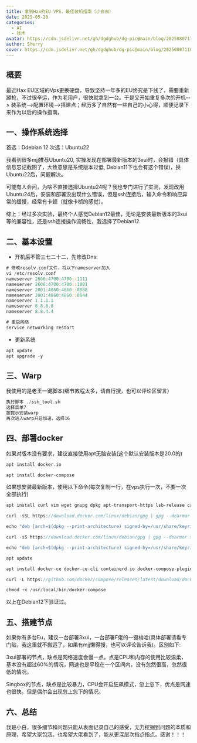 ```yaml
---
title: 拿到Hax的EU VPS，最佳装机指南（小白白）
date: 2025-05-20
categories:
  - AI
  - 技术
avatar: https://cdn.jsdelivr.net/gh/dgdghub/dg-pic@main/blog/20250807170400658.png
author: Sherry
cover: https://cdn.jsdelivr.net/gh/dgdghub/dg-pic@main/blog/20250807110653103.png
---
```




## 概要

最近Hax EU区域的Vps更换硬盘，导致坚持一年多的EU终究是下线了，需要重新蹲抢，不过很辛运，作为老用户，很快就拿到一台。于是又开始重复多次的开机--> 装系统-->配置环境-->搭建点；经历多了自然有一些自己的小心得，顺便记录下来作为以后的操作指南。
<!--more-->

## 一、操作系统选择

首选：Ddebian 12
次选：Ubuntu22

我看到很多mjj推荐Ubuntu20, 实操发现在部署最新版本的3xui时，会报错（具体信息忘记截图了，大致意思是系统版本过低, Debian11下也会有这个错误)，换Ubuntu22后，问题解决。

可能有人会问，为啥不直接选择Ubuntu24呢？我也专门进行了实测，发现改用Ubuntu24后，安装和部署没出现什么错误，但是ssh连接后，输入命令和响应异常的缓慢，经常有卡顿（就像卡桢的感觉）。

综上：经过多次实验，最终个人感觉Debian12最佳，无论是安装最新版本的3xui等的兼容性，还是ssh连接操作流畅性，我选择了Debian12.

## 二、基本设置
* 开机后不管三七二十二，先修改Dns:
```rust
# 修改resolv.conf文件，将以下nameserver加入
vi /etc/resolv.conf
nameserver 2606:4700:4700::1111
nameserver 2606:4700:4700::1001
nameserver 2001:4860:4860::8888
nameserver 2001:4860:4860::8844
nameserver 1.1.1.1
nameserver 8.8.8.8
nameserver 8.8.4.4

# 重启网络
service networking restart
```
* 更新系统
```rust
apt update
apt upgrade -y
```

## 三、Warp
我使用的是老王一键脚本(细节教程太多，请自行搜，也可以评论区留言）
```rust
执行脚本 ./ssh_tool.sh
选择菜单7
按提示安装warp
再次进入warp开启加速，选择16
```

## 四、部署docker

如果对版本没有要求，建议直接使用apt无脑安装(这个默认安装版本是20.0的)

```rust
apt install docker.io

apt install docker-compose
```

如果想安装最新版本，使用以下命令(每次复制一行，在vps执行一次，不要一次全部执行)
```rust
apt install curl vim wget gnupg dpkg apt-transport-https lsb-release ca-certificates

curl -sSL https://download.docker.com/linux/debian/gpg | gpg --dearmor > /usr/share/keyrings/docker-ce.gpg

echo "deb [arch=$(dpkg --print-architecture) signed-by=/usr/share/keyrings/docker-ce.gpg] https://download.docker.com/linux/debian $(lsb_release -sc) stable" > /etc/apt/sources.list.d/docker.list

curl -sS https://download.docker.com/linux/debian/gpg | gpg --dearmor > /usr/share/keyrings/docker-ce.gpg

echo "deb [arch=$(dpkg --print-architecture) signed-by=/usr/share/keyrings/docker-ce.gpg] https://mirrors.tuna.tsinghua.edu.cn/docker-ce/linux/debian $(lsb_release -sc) stable" > /etc/apt/sources.list.d/docker.list

apt update

apt install docker-ce docker-ce-cli containerd.io docker-compose-plugin

curl -L https://github.com/docker/compose/releases/latest/download/docker-compose-Linux-x86_64 > /usr/local/bin/docker-compose

chmod +x /usr/local/bin/docker-compose
```
以上在Debian12下验证过。
## 五、搭建节点

如果你有多台Eu，建议一台部署3xui，一台部署F佬的一键梭哈(具体部署请看专门贴，我这里就不搬运了，如果有mjj懒得搜，也可以评论告诉我)。区别如下:

3xui部署的节点，缺点是网络速度会慢一点，点是CPU和内存的使用比较温柔，基本没有超过60%的情况，网速也是平稳在一个区间内，没有忽然很高，忽然很低的情况。

Singbox的节点，缺点是比较暴力，CPU会开启狂飙模式，忽上忽下，优点是网速也很快，但是偶尔会出现忽上忽下的情况。

## 六、总结
我是小白，很多细节和问题只能从表面记录自己的感受，无力挖掘到问题的本质和原理，希望大家包涵。也希望大佬看到了，能从更深层次指点指点。感谢！！！